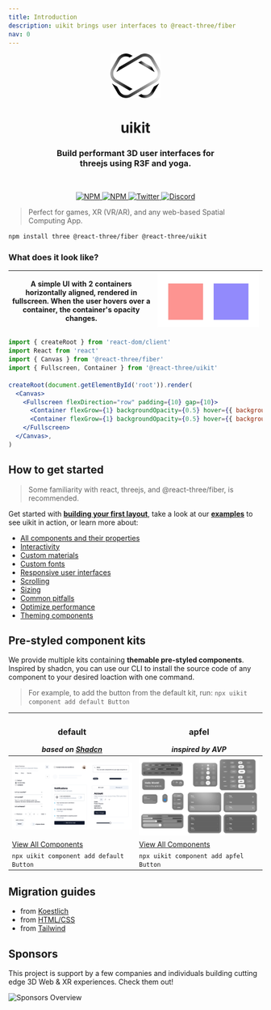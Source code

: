 ```yaml
---
title: Introduction
description: uikit brings user interfaces to @react-three/fiber
nav: 0
---
```


<p align="center">
  <img src="logo.svg" width="100" />
</p>

<h1 align="center">uikit</h1>
<h3 align="center">Build performant 3D user interfaces for<br/>  threejs using R3F and yoga.</h3>
<br>

<p align="center">
  <a href="https://npmjs.com/package/@react-three/uikit" target="_blank">
    <img src="https://img.shields.io/npm/v/@react-three/uikit?style=flat&colorA=000000&colorB=000000" alt="NPM" />
  </a>
  <a href="https://npmjs.com/package/@react-three/uikit" target="_blank">
    <img src="https://img.shields.io/npm/dt/@react-three/uikit.svg?style=flat&colorA=000000&colorB=000000" alt="NPM" />
  </a>
  <a href="https://twitter.com/pmndrs" target="_blank">
    <img src="https://img.shields.io/twitter/follow/pmndrs?label=%40pmndrs&style=flat&colorA=000000&colorB=000000&logo=twitter&logoColor=000000" alt="Twitter" />
  </a>
  <a href="https://discord.gg/ZZjjNvJ" target="_blank">
    <img src="https://img.shields.io/discord/740090768164651008?style=flat&colorA=000000&colorB=000000&label=discord&logo=discord&logoColor=000000" alt="Discord" />
  </a>
</p>

> Perfect for games, XR (VR/AR), and any web-based Spatial Computing App.

```bash
npm install three @react-three/fiber @react-three/uikit
```

### What does it look like?

| A simple UI with 2 containers horizontally aligned, rendered in fullscreen. When the user hovers over a container, the container's opacity changes. | ![render of the above code](./basic-example.gif) |
| ---------------------------------------------------------------------------------------------------------------------- | ------------------------------------------------ |

```jsx
import { createRoot } from 'react-dom/client'
import React from 'react'
import { Canvas } from '@react-three/fiber'
import { Fullscreen, Container } from '@react-three/uikit'

createRoot(document.getElementById('root')).render(
  <Canvas>
    <Fullscreen flexDirection="row" padding={10} gap={10}>
      <Container flexGrow={1} backgroundOpacity={0.5} hover={{ backgroundOpacity: 1 }} backgroundColor="red" />
      <Container flexGrow={1} backgroundOpacity={0.5} hover={{ backgroundOpacity: 1 }} backgroundColor="blue" />
    </Fullscreen>
  </Canvas>,
)
```

## How to get started

> Some familiarity with
react, threejs, and @react-three/fiber, is recommended.

Get started with **[building your first layout](./first-layout.md)**, take a look at our **[examples](./examples.md)** to see uikit in action, or learn more about:

- [All components and their properties](./components-and-properties.md)
- [Interactivity](../tutorials/interactivity.md)
- [Custom materials](../tutorials/custom-materials.md)
- [Custom fonts](../tutorials/custom-fonts.md)
- [Responsive user interfaces](../tutorials/responsive.md)
- [Scrolling](../tutorials/scroll.md)
- [Sizing](../tutorials/sizing.md)
- [Common pitfalls](../advanced/pitfalls.md)
- [Optimize performance](../advanced/performance.md)
- [Theming components](../kits/theming.md)

## Pre-styled component kits

We provide multiple kits containing **themable pre-styled components**. Inspired by shadcn, you can use our CLI to install the source code of any component to your desired loaction with one command.
> For example, to add the button from the default kit, run: `npx uikit component add default Button`

| <h3>default</h3> _based on [Shadcn](https://github.com/shadcn-ui/ui)_ | <h3>apfel</h3> _inspired by AVP_                            |
| --------------------------------------------------------------------- | ----------------------------------------------------------- |
| ![Overview over all default components](./default-overview.jpg)                                                                      | ![Overview over all apfel components](./apfel-overview.jpg) |
| [View All Components](../kits/default.md)                             | [View All Components](../kits/apfel.md)                     |
| `npx uikit component add default Button`                                  | `npx uikit component add apfel Button`                          |

## Migration guides

- from [Koestlich](../migration/from-koestlich.md)
- from [HTML/CSS](../migration/from-html-css.md)
- from [Tailwind](../migration/from-tailwind.md)


## Sponsors 

This project is support by a few companies and individuals building cutting edge 3D Web & XR experiences. Check them out!

![Sponsors Overview](https://bbohlender.github.io/sponsors/screenshot.png)
